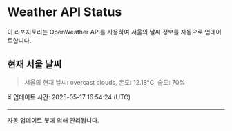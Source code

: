 
# Weather API Status

이 리포지토리는 OpenWeather API를 사용하여 서울의 날씨 정보를 자동으로 업데이트합니다.

## 현재 서울 날씨
> 서울의 현재 날씨: overcast clouds, 온도: 12.18°C, 습도: 70%

⏳ 업데이트 시간: 2025-05-17 16:54:24 (UTC)

---
자동 업데이트 봇에 의해 관리됩니다.
